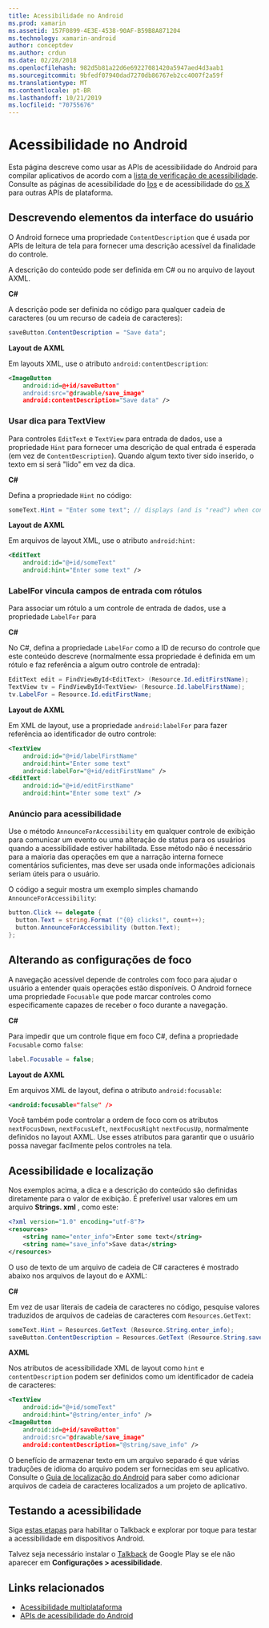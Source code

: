 ```yaml
---
title: Acessibilidade no Android
ms.prod: xamarin
ms.assetid: 157F0899-4E3E-4538-90AF-B59B8A871204
ms.technology: xamarin-android
author: conceptdev
ms.author: crdun
ms.date: 02/28/2018
ms.openlocfilehash: 982d5b81a22d6e69227081420a5947aed4d3aab1
ms.sourcegitcommit: 9bfedf07940dad7270db86767eb2cc4007f2a59f
ms.translationtype: MT
ms.contentlocale: pt-BR
ms.lasthandoff: 10/21/2019
ms.locfileid: "70755676"
---
```

# <a name="accessibility-on-android"></a>Acessibilidade no Android

Esta página descreve como usar as APIs de acessibilidade do Android para compilar aplicativos de acordo com a [lista de verificação de acessibilidade](~/cross-platform/app-fundamentals/accessibility.md).
Consulte as páginas de acessibilidade do [Ios](~/ios/app-fundamentals/accessibility.md) e de acessibilidade do [os X](~/mac/app-fundamentals/accessibility.md) para outras APIs de plataforma.

## <a name="describing-ui-elements"></a>Descrevendo elementos da interface do usuário

O Android fornece uma propriedade `ContentDescription` que é usada por APIs de leitura de tela para fornecer uma descrição acessível da finalidade do controle.

A descrição do conteúdo pode ser definida em C# ou no arquivo de layout AXML.

**C#**

A descrição pode ser definida no código para qualquer cadeia de caracteres (ou um recurso de cadeia de caracteres):

```csharp
saveButton.ContentDescription = "Save data";
```

**Layout de AXML**

Em layouts XML, use o atributo `android:contentDescription`:

```xml
<ImageButton
    android:id=@+id/saveButton"
    android:src="@drawable/save_image"
    android:contentDescription="Save data" />
```

### <a name="use-hint-for-textview"></a>Usar dica para TextView

Para controles `EditText` e `TextView` para entrada de dados, use a propriedade `Hint` para fornecer uma descrição de qual entrada é esperada (em vez de `ContentDescription`).
Quando algum texto tiver sido inserido, o texto em si será "lido" em vez da dica.

**C#**

Defina a propriedade `Hint` no código:

```csharp
someText.Hint = "Enter some text"; // displays (and is "read") when control is empty
```

**Layout de AXML**

Em arquivos de layout XML, use o atributo `android:hint`:

```xml
<EditText
    android:id="@+id/someText"
    android:hint="Enter some text" />
```

### <a name="labelfor-links-input-fields-with-labels"></a>LabelFor vincula campos de entrada com rótulos

Para associar um rótulo a um controle de entrada de dados, use a propriedade `LabelFor` para

**C#**

No C#, defina a propriedade `LabelFor` como a ID de recurso do controle que este conteúdo descreve (normalmente essa propriedade é definida em um rótulo e faz referência a algum outro controle de entrada):

```csharp
EditText edit = FindViewById<EditText> (Resource.Id.editFirstName);
TextView tv = FindViewById<TextView> (Resource.Id.labelFirstName);
tv.LabelFor = Resource.Id.editFirstName;
```

**Layout de AXML**

Em XML de layout, use a propriedade `android:labelFor` para fazer referência ao identificador de outro controle:

```xml
<TextView
    android:id="@+id/labelFirstName"
    android:hint="Enter some text"
    android:labelFor="@+id/editFirstName" />
<EditText
    android:id="@+id/editFirstName"
    android:hint="Enter some text" />
```

### <a name="announce-for-accessibility"></a>Anúncio para acessibilidade

Use o método `AnnounceForAccessibility` em qualquer controle de exibição para comunicar um evento ou uma alteração de status para os usuários quando a acessibilidade estiver habilitada. Esse método não é necessário para a maioria das operações em que a narração interna fornece comentários suficientes, mas deve ser usada onde informações adicionais seriam úteis para o usuário.

O código a seguir mostra um exemplo simples chamando `AnnounceForAccessibility`:

```csharp
button.Click += delegate {
  button.Text = string.Format ("{0} clicks!", count++);
  button.AnnounceForAccessibility (button.Text);
};
```

## <a name="changing-focus-settings"></a>Alterando as configurações de foco

A navegação acessível depende de controles com foco para ajudar o usuário a entender quais operações estão disponíveis. O Android fornece uma propriedade `Focusable` que pode marcar controles como especificamente capazes de receber o foco durante a navegação.

**C#**

Para impedir que um controle fique em foco C#, defina a propriedade `Focusable` como `false`:

```csharp
label.Focusable = false;
```

**Layout de AXML**

Em arquivos XML de layout, defina o atributo `android:focusable`:

```xml
<android:focusable="false" />
```

Você também pode controlar a ordem de foco com os atributos `nextFocusDown`, `nextFocusLeft`, `nextFocusRight` `nextFocusUp`, normalmente definidos no layout AXML. Use esses atributos para garantir que o usuário possa navegar facilmente pelos controles na tela.

## <a name="accessibility-and-localization"></a>Acessibilidade e localização

Nos exemplos acima, a dica e a descrição do conteúdo são definidas diretamente para o valor de exibição. É preferível usar valores em um arquivo **Strings. xml** , como este:

```xml
<?xml version="1.0" encoding="utf-8"?>
<resources>
    <string name="enter_info">Enter some text</string>
    <string name="save_info">Save data</string>
</resources>
```

O uso de texto de um arquivo de cadeia de C# caracteres é mostrado abaixo nos arquivos de layout do e AXML:

**C#**

Em vez de usar literais de cadeia de caracteres no código, pesquise valores traduzidos de arquivos de cadeias de caracteres com `Resources.GetText`:

```csharp
someText.Hint = Resources.GetText (Resource.String.enter_info);
saveButton.ContentDescription = Resources.GetText (Resource.String.save_info);
```

**AXML**

Nos atributos de acessibilidade XML de layout como `hint` e `contentDescription` podem ser definidos como um identificador de cadeia de caracteres:

```xml
<TextView
    android:id="@+id/someText"
    android:hint="@string/enter_info" />
<ImageButton
    android:id=@+id/saveButton"
    android:src="@drawable/save_image"
    android:contentDescription="@string/save_info" />
```

O benefício de armazenar texto em um arquivo separado é que várias traduções de idioma do arquivo podem ser fornecidas em seu aplicativo. Consulte o [Guia de localização do Android](~/android/app-fundamentals/localization.md) para saber como adicionar arquivos de cadeia de caracteres localizados a um projeto de aplicativo.

## <a name="testing-accessibility"></a>Testando a acessibilidade

Siga [estas etapas](https://developer.android.com/training/accessibility/testing.html#how-to) para habilitar o Talkback e explorar por toque para testar a acessibilidade em dispositivos Android.

Talvez seja necessário instalar o [Talkback](https://play.google.com/store/apps/details?id=com.google.android.marvin.talkback) de Google Play se ele não aparecer em **Configurações > acessibilidade**.

## <a name="related-links"></a>Links relacionados

- [Acessibilidade multiplataforma](~/cross-platform/app-fundamentals/accessibility.md)
- [APIs de acessibilidade do Android](https://developer.android.com/guide/topics/ui/accessibility/index.html)
